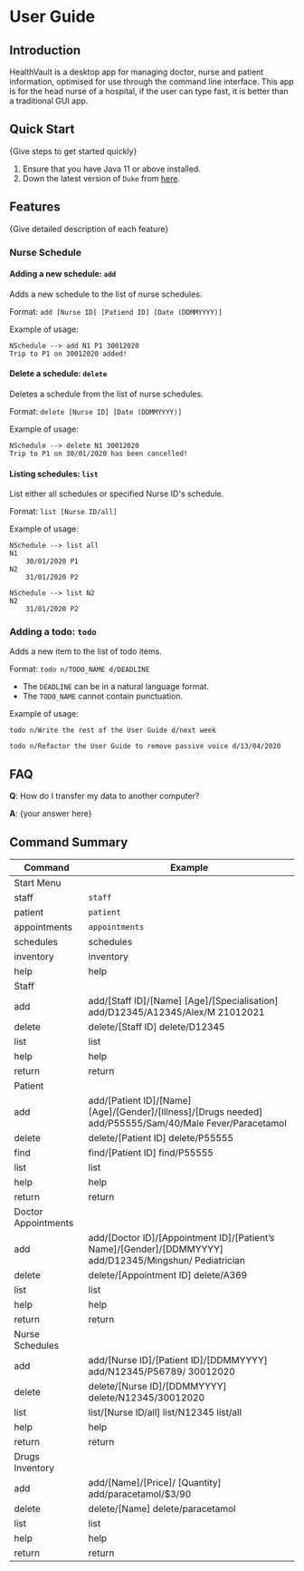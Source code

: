 # User Guide

## Introduction

HealthVault is a desktop app for managing doctor, nurse and patient information, optimised for use through the command line interface. This app is for the head nurse of a hospital, if the user can type fast, it is better than a traditional GUI app.

## Quick Start

{Give steps to get started quickly}

1. Ensure that you have Java 11 or above installed.
1. Down the latest version of `Duke` from [here](http://link.to/drugsDuke).

## Features 

{Give detailed description of each feature}

### Nurse Schedule

#### Adding a new schedule: `add`
Adds a new schedule to the list of nurse schedules.

Format: `add [Nurse ID] [Patiend ID] [Date (DDMMYYYY)]`

Example of usage:

```
NSchedule --> add N1 P1 30012020
Trip to P1 on 30012020 added!
```

#### Delete a schedule: `delete`
Deletes a schedule from the list of nurse schedules.

Format: `delete [Nurse ID] [Date (DDMMYYYY)]`

Example of usage:

```
NSchedule --> delete N1 30012020
Trip to P1 on 30/01/2020 has been cancelled!
```

#### Listing schedules: `list`
List either all schedules or specified Nurse ID's schedule.

Format: `list [Nurse ID/all]`

Example of usage:

```
NSchedule --> list all
N1
	30/01/2020 P1
N2
	31/01/2020 P2
```

```
NSchedule --> list N2
N2
	31/01/2020 P2
```

### Adding a todo: `todo`
Adds a new item to the list of todo items.

Format: `todo n/TODO_NAME d/DEADLINE`

* The `DEADLINE` can be in a natural language format.
* The `TODO_NAME` cannot contain punctuation.  

Example of usage: 

`todo n/Write the rest of the User Guide d/next week`

`todo n/Refactor the User Guide to remove passive voice d/13/04/2020`

## FAQ

**Q**: How do I transfer my data to another computer? 

**A**: {your answer here}

## Command Summary

| Command             | Example                                                                                                    |
|---------------------|------------------------------------------------------------------------------------------------------------|
|          Start Menu |                                                                                                            |
| staff               | `staff`                                                                                                    |
| patient             | `patient`                                                                                                  |
| appointments        | `appointments`                                                                                             |
| schedules           | schedules                                                                                                  |
| inventory           | inventory                                                                                                  |
| help                | help                                                                                                       |
| Staff               |                                                                                                            |
| add                 | add/[Staff ID]/[Name] [Age]/[Specialisation] add/D12345/A12345/Alex/M 21012021                             |
| delete              | delete/[Staff ID] delete/D12345                                                                            |
| list                | list                                                                                                       |
| help                | help                                                                                                       |
| return              | return                                                                                                     |
| Patient             |                                                                                                            |
| add                 | add/[Patient ID]/[Name] [Age]/[Gender]/[Illness]/[Drugs needed] <br />add/P55555/Sam/40/Male Fever/Paracetamol   |
| delete              | delete/[Patient ID] delete/P55555                                                                          |
| find                | find/[Patient ID] find/P55555                                                                               |
| list                | list                                                                                                       |
| help                | help                                                                                                       |
| return              | return                                                                                                     |
| Doctor Appointments |                                                                                                            |
| add                 | add/[Doctor ID]/[Appointment ID]/[Patient’s Name]/[Gender]/[DDMMYYYY] add/D12345/Mingshun/ Pediatrician |
| delete              | delete/[Appointment ID] delete/A369                                                                        |
| list                | list                                                                                                       |
| help                | help                                                                                                       |
| return              | return                                                                                                     |
| Nurse Schedules     |                                                                                                            |
| add                 | add/[Nurse ID]/[Patient ID]/[DDMMYYYY] add/N12345/P56789/ 30012020                                         |
| delete              | delete/[Nurse ID]/[DDMMYYYY] delete/N12345/30012020                                                        |
| list                | list/[Nurse ID/all] list/N12345 list/all                                                                   |
| help                | help                                                                                                       |
| return              | return                                                                                                     |
| Drugs Inventory     |                                                                                                            |
| add                 | add/[Name]/[Price]/ [Quantity] add/paracetamol/$3/90                                                       |
| delete              | delete/[Name] delete/paracetamol                                                                           |
| list                | list                                                                                                       |
| help                | help                                                                                                       |
| return              | return                                                                                                     |
